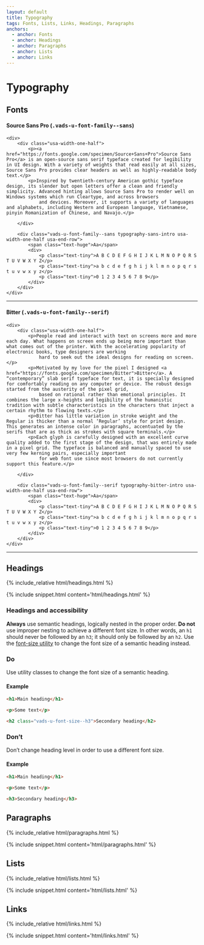 ```yaml
---
layout: default
title: Typography
tags: Fonts, Lists, Links, Headings, Paragraphs
anchors:
  - anchor: Fonts
  - anchor: Headings
  - anchor: Paragraphs
  - anchor: Lists
  - anchor: Links
---
```


# Typography

## Fonts




<section id="sans" class="usa-grid-full">
    <h4>Source Sans Pro (<tt>.vads-u-font-family--sans</tt>)</h4>

    <div>
        <div class="usa-width-one-half">
            <p><a href="https://fonts.google.com/specimen/Source+Sans+Pro">Source Sans Pro</a> is an open-source sans serif typeface created for legibility in UI design. With a variety of weights that read easily at all sizes, Source Sans Pro provides clear headers as well as highly-readable body text.</p>
            <p>Inspired by twentieth-century American gothic typeface design, its slender but open letters offer a clean and friendly simplicity. Advanced hinting allows Source Sans Pro to render well on Windows systems which run Cleartype, and across browsers
                and devices. Moreover, it supports a variety of languages and alphabets, including Western and European language, Vietnamese, pinyin Romanization of Chinese, and Navajo.</p>

        </div>

        <div class="vads-u-font-family--sans typography-sans-intro usa-width-one-half usa-end-row">
            <span class="text-huge">Aa</span>
            <div>
                <p class="text-tiny">A B C D E F G H I J K L M N O P Q R S T U V W X Y Z</p>
                <p class="text-tiny">a b c d e f g h i j k l m n o p q r s t u v w x y z</p>
                <p class="text-tiny">0 1 2 3 4 5 6 7 8 9</p>
            </div>
        </div>
    </div>
</section>

---

<section class="usa-grid-full">
    <h4>Bitter (<tt>.vads-u-font-family--serif</tt>)</h4>

    <div>
        <div class="usa-width-one-half">
            <p>People read and interact with text on screens more and more each day. What happens on screen ends up being more important than what comes out of the printer. With the accelerating popularity of electronic books, type designers are working
                hard to seek out the ideal designs for reading on screen.</p>
            <p>Motivated by my love for the pixel I designed <a href="https://fonts.google.com/specimen/Bitter">Bitter</a>. A “contemporary” slab serif typeface for text, it is specially designed for comfortably reading on any computer or device. The robust design started from the austerity of the pixel grid,
                based on rational rather than emotional principles. It combines the large x-heights and legibility of the humanistic tradition with subtle characteristics in the characters that inject a certain rhythm to flowing texts.</p>
            <p>Bitter has little variation in stroke weight and the Regular is thicker than a normal ‘Regular’ style for print design. This generates an intense color in paragraphs, accentuated by the serifs that are as thick as strokes with square terminals.</p>
            <p>Each glyph is carefully designed with an excellent curve quality added to the first stage of the design, that was entirely made in a pixel grid. The typeface is balanced and manually spaced to use very few kerning pairs, especially important
                for web font use since most browsers do not currently support this feature.</p>

        </div>

        <div class="vads-u-font-family--serif typography-bitter-intro usa-width-one-half usa-end-row">
            <span class="text-huge">Aa</span>
            <div>
                <p class="text-tiny">A B C D E F G H I J K L M N O P Q R S T U V W X Y Z</p>
                <p class="text-tiny">a b c d e f g h i j k l m n o p q r s t u v w x y z</p>
                <p class="text-tiny">0 1 2 3 4 5 6 7 8 9</p>
            </div>
        </div>
    </div>
</section>

---


<style scoped>
    .text-tiny {
        margin: 5px initial 0;
    }

    .text-tiny:first-child {
        margin-top: 0;
    }

    .text-huge {
        font-size: 140px;
        line-height: 1.05;
    }

    .text-tiny {
        font-size: 15px;
    }

    .typography-serif-intro .text-huge {
        font-size: 120px;
        line-height: 1.275;
    }

    .typography-serif-intro .text-tiny {
        font-size: 13px;
    }

    .usa-grid-full {
      max-width: none;
    }
</style>



## Headings

<div class="site-showcase">
  {% include_relative html/headings.html %}
</div>

{% include snippet.html content='html/headings.html' %}

### Headings and accessibility

**Always** use semantic headings, logically nested in the proper order.  **Do not** use improper nesting to achieve a different font size. In other words, an `h1` should never be followed by an `h3`; it should only be followed by an `h2`. Use the [font-size utility](../utilities/font-size) to change the font size of a semantic heading instead.

<div class="do-dont">
<div class="do-dont__do">
<h3 class="do-dont__heading">Do</h3>
<div class="do-dont__content" markdown="1">
Use utility classes to change the font size of a semantic heading.

#### Example
```html
<h1>Main heading</h1>

<p>Some text</p>

<h2 class="vads-u-font-size--h3">Secondary heading</h2>
```

</div>
</div>
<div class="do-dont__dont">
<h3 class="do-dont__heading">Don’t</h3>
<div class="do-dont__content" markdown="1">
Don’t change heading level in order to use a different font size.

#### Example
```html
<h1>Main heading</h1>

<p>Some text</p>

<h3>Secondary heading</h3>
```
</div>
</div>
</div>

## Paragraphs

<div class="site-showcase">
  {% include_relative html/paragraphs.html %}
</div>

{% include snippet.html content='html/paragraphs.html' %}

## Lists
<div class="site-showcase">
  {% include_relative html/lists.html %}
</div>

{% include snippet.html content='html/lists.html' %}

## Links
<div class="site-showcase">
  {% include_relative html/links.html %}
</div>

{% include snippet.html content='html/links.html' %}
